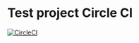 # Test project Circle CI
[![CircleCI](https://circleci.com/gh/romua/circle-ci-test/tree/master.svg?style=svg)](https://circleci.com/gh/romua/circle-ci-test/tree/master)
